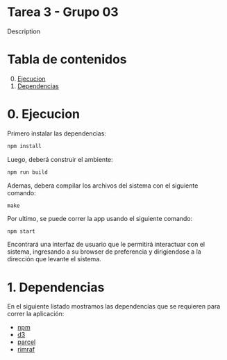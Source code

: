 # Tarea 3 - Grupo 03
Description

# Tabla de contenidos
0. [Ejecucion](#ejecucion)
1. [Dependencias](#dependencias)

# 0. Ejecucion<a id="ejecucion"></a>

Primero instalar las dependencias:

```sh
npm install
```

Luego, deberá construir el ambiente:

```sh
npm run build
```

Ademas, debera compilar los archivos del sistema con el siguiente comando:
```
make
```

Por ultimo, se puede correr la app usando el siguiente comando:

```sh
npm start
```

Encontrará una interfaz de usuario que le permitirá interactuar con el sistema, ingresando a su browser de preferencia y dirigiendose a la dirección que levante el sistema.

# 1. Dependencias<a id="dependencias"></a>

En el siguiente listado mostramos las dependencias que se requieren para correr la aplicación:

 * [npm](https://www.npmjs.com/)
 * [d3](https://d3js.org)
 * [parcel](https://parceljs.org/)
 * [rimraf](https://www.npmjs.com/package/rimraf)